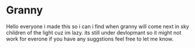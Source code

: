 # Granny
Hello everyone i made this so i can i find when granny will come next in sky children of the light cuz im lazy.
its still under devlopmant so it might not work for everone if you have any suggstions feel free to let me know.
